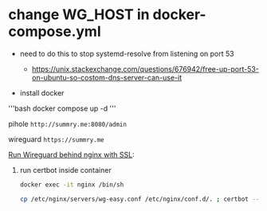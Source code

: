 # change WG_HOST in docker-compose.yml

- need to do this to stop systemd-resolve from listening on port 53 
    - https://unix.stackexchange.com/questions/676942/free-up-port-53-on-ubuntu-so-costom-dns-server-can-use-it

- install docker 

'''bash
    docker compose up -d
'''

pihole 
    `http://summry.me:8080/admin`

wireguard
    `https://summry.me`


[Run Wireguard behind nginx with SSL](https://github.com/wg-easy/wg-easy/wiki/Using-WireGuard-Easy-with-nginx-SSL ):

1. run certbot inside container 
    ```bash
    docker exec -it nginx /bin/sh

    cp /etc/nginx/servers/wg-easy.conf /etc/nginx/conf.d/. ; certbot --nginx --non-interactive --agree-tos -m webmaster@google.com -d summry.me ; nginx -s reload
    ```